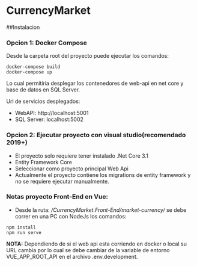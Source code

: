 # CurrencyMarket 

##Instalacion 

### Opcion 1: Docker Compose

Desde la carpeta root del proyecto puede ejecutar los comandos:
```
docker-compose build
docker-compose up
```
Lo cual permitiria desplegar los contenedores de web-api en net core y base de datos en SQL Server.

Url de servicios desplegados:
- WebAPI: http://localhost:5001
- SQL Server: localhost:5002

### Opcion 2: Ejecutar proyecto con visual studio(recomendado 2019+)

- El proyecto solo requiere tener instalado .Net Core 3.1
- Entity Framework Core
- Seleccionar como proyecto principal Web Api
- Actualmente el proyecto contiene los migrations de entity framework y no se requiere ejecutar manualmente.

### Notas proyecto Front-End en Vue:
- Desde la ruta: */CurrencyMarket.Front-End/market-currency/* se debe correr en una PC con NodeJs los comandos:
```
npm install
npm run serve
```

**NOTA:** Dependiendo de si el web api esta corriendo en docker o local su URL cambia por lo cual se debe cambiar de la variable de entorno VUE_APP_ROOT_API en el archivo .env.development. 
